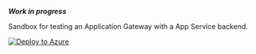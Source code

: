 ***Work in progress***

Sandbox for testing an Application Gateway with a App Service backend.

[![Deploy to Azure](https://aka.ms/deploytoazurebutton)](https://portal.azure.com/#create/Microsoft.Template/uri/https%3A%2F%2Fraw.githubusercontent.com%2Fjimgodden%2FAzure_Networking_Labs%2Fmain%2FDeployment_Sandbox%2FApplicationGateway_v2%2Fsrc%2Fmain.json)
